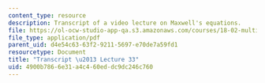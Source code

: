 ```yaml
---
content_type: resource
description: Transcript of a video lecture on Maxwell's equations.
file: https://ol-ocw-studio-app-qa.s3.amazonaws.com/courses/18-02-multivariable-calculus-fall-2007/4900b7866e31a4c460eddc9dc246c760_18_022007L33.pdf
file_type: application/pdf
parent_uid: d4e54c63-63f2-9211-5697-e70de7a59fd1
resourcetype: Document
title: "Transcript \u2013 Lecture 33"
uid: 4900b786-6e31-a4c4-60ed-dc9dc246c760
---
```

